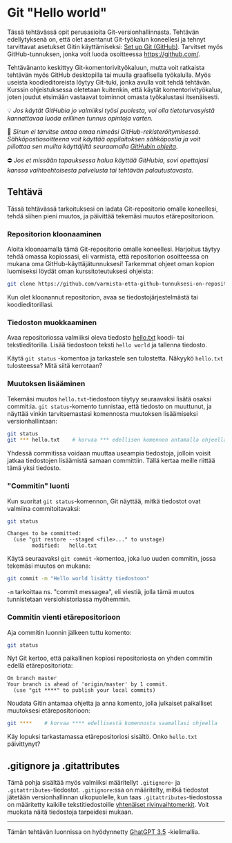 # Git "Hello world"

Tässä tehtävässä opit perusasioita Git-versionhallinnasta. Tehtävän edellytyksenä on, että olet asentanut Git-työkalun koneellesi ja tehnyt tarvittavat asetukset Gitin käyttämiseksi: [Set up Git (GitHub)](https://docs.github.com/en/get-started/quickstart/set-up-git). Tarvitset myös GitHub-tunnuksen, jonka voit luoda osoitteessa https://github.com/.

Tehtävänanto keskittyy Git-komentorivityökaluun, mutta voit ratkaista tehtävän myös GitHub desktopilla tai muulla graafisella työkalulla. Myös useista koodieditoreista löytyy Git-tuki, jonka avulla voit tehdä tehtävän. Kurssin ohjeistuksessa oletetaan kuitenkin, että käytät komentorivityökalua, joten joudut etsimään vastaavat toiminnot omasta työkalustasi itsenäisesti.


💡 *Jos käytät GitHubia jo valmiiksi työsi puolesta, voi olla tietoturvasyistä kannattavaa luoda erillinen tunnus opintoja varten.*

🔐 *Sinun ei tarvitse antaa omaa nimeäsi GitHub-rekisteröitymisessä. Sähköpostiosoitteena voit käyttää oppilaitoksen sähköpostia ja voit piilottaa sen muilta käyttäjiltä seuraamalla [GitHubin ohjeita](https://docs.github.com/en/account-and-profile/setting-up-and-managing-your-personal-account-on-github/managing-email-preferences/setting-your-commit-email-address#setting-your-commit-email-address-on-github).*

⛔ *Jos et missään tapauksessa halua käyttää GitHubia, sovi opettajasi kanssa vaihtoehtoisesta palvelusta tai tehtävän palautustavasta.*


## Tehtävä

Tässä tehtävässä tarkoituksesi on ladata Git-repositorio omalle koneellesi, tehdä siihen pieni muutos, ja päivittää tekemäsi muutos etärepositorioon.

### Repositorion kloonaaminen

Aloita kloonaamalla tämä Git-repositorio omalle koneellesi. Harjoitus täytyy tehdä omassa kopiossasi, eli varmista, että repositorion osoitteessa on mukana oma GitHub-käyttäjätunnuksesi! Tarkemmat ohjeet oman kopion luomiseksi löydät oman kurssitoteutuksesi ohjeista:

```sh
git clone https://github.com/varmista-etta-github-tunnuksesi-on-repositorion-osoitteessa.git
```

Kun olet kloonannut repositorion, avaa se tiedostojärjestelmästä tai koodieditorillasi.

### Tiedoston muokkaaminen

Avaa repositoriossa valmiiksi oleva tiedosto [hello.txt](./hello.txt) koodi- tai tekstieditorilla. Lisää tiedostoon teksti `hello world` ja tallenna tiedosto.

Käytä `git status` -komentoa ja tarkastele sen tulostetta. Näkyykö `hello.txt` tulosteessa? Mitä siitä kerrotaan?


### Muutoksen lisääminen

Tekemäsi muutos `hello.txt`-tiedostoon täytyy seuraavaksi lisätä osaksi commit:ia. `git status`-komento tunnistaa, että tiedosto on muuttunut, ja näyttää vinkin tarvitsemastasi komennosta muutoksen lisäämiseksi versionhallintaan:

```sh
git status
git *** hello.txt    # korvaa *** edellisen komennon antamalla ohjeella
```

Yhdessä commitissa voidaan muuttaa useampia tiedostoja, jolloin voisit jatkaa tiedostojen lisäämistä samaan committiin. Tällä kertaa meille riittää tämä yksi tiedosto.


### "Commitin" luonti

Kun suoritat `git status`-komennon, Git näyttää, mitkä tiedostot ovat valmiina commitoitavaksi:

```sh
git status
```

```
Changes to be committed:
  (use "git restore --staged <file>..." to unstage)
        modified:   hello.txt
```

Käytä seuraavaksi `git commit` -komentoa, joka luo uuden commitin, jossa tekemäsi muutos on mukana:

```sh
git commit -m "Hello world lisätty tiedostoon"
```

`-m` tarkoittaa ns. "commit messagea", eli viestiä, jolla tämä muutos tunnistetaan versiohistoriassa myöhemmin.


### Commitin vienti etärepositorioon

Aja commitin luonnin jälkeen tuttu komento:

```sh
git status
```

Nyt Git kertoo, että paikallinen kopiosi repositoriosta on yhden commitin edellä etärepositoriota:

```
On branch master
Your branch is ahead of 'origin/master' by 1 commit.
  (use "git ****" to publish your local commits)
```

Noudata Gitin antamaa ohjetta ja anna komento, jolla julkaiset paikalliset muutoksesi etärepositorioon:

```sh
git ****    # korvaa **** edellisestä komennosta saamallasi ohjeella
```

Käy lopuksi tarkastamassa etärepositoriosi sisältö. Onko `hello.txt` päivittynyt?

## .gitignore ja .gitattributes

Tämä pohja sisältää myös valmiiksi määritellyt `.gitignore`- ja `.gitattributes`-tiedostot. `.gitignore`:ssa on määritelty, mitkä tiedostot jätetään versionhallinnan ulkopuolelle, kun taas `.gitattributes`-tiedostossa on määritetty kaikille tekstitiedostoille [yhtenäiset rivinvaihtomerkit](https://docs.github.com/en/get-started/getting-started-with-git/configuring-git-to-handle-line-endings). Voit muokata näitä tiedostoja tarpeidesi mukaan.


-----

Tämän tehtävän luonnissa on hyödynnetty [GhatGPT 3.5](https://chat.openai.com/) -kielimallia.


